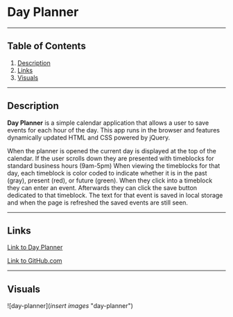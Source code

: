 # **Day Planner**
***

## Table of Contents
1. [Description](#description)  
2. [Links](#links)  
3. [Visuals](#visuals)  
***

## Description
**Day Planner** is a simple calendar application that allows a user to save events for each hour of the day. This app runs in the browser and features dynamically updated HTML and CSS powered by jQuery.

When the planner is opened the current day is displayed at the top of the calendar. If the user scrolls down they are presented with timeblocks for standard business hours (9am-5pm) When viewing the timeblocks for that day, each timeblock is color coded to indicate whether it is in the past (gray), present (red), or future (green). When they click into a timeblock they can enter an event. Afterwards they can click the save button dedicated to that timeblock. The text for that event is saved in local storage and when the page is refreshed the saved events are still seen. 

***

## Links
[Link to Day Planner](https://mattholtmoore.github.io/day-planner-project/)

[Link to GitHub.com](https://github.com/mattholtmoore/day-planner-project)  
***

## Visuals
![day-planner](*insert images* "day-planner")


 